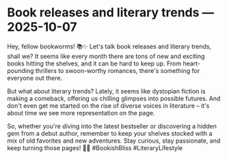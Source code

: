 # Book releases and literary trends — 2025-10-07

Hey, fellow bookworms! 📚✨ Let's talk book releases and literary trends, shall we? It seems like every month there are tons of new and exciting books hitting the shelves, and it can be hard to keep up. From heart-pounding thrillers to swoon-worthy romances, there's something for everyone out there. 

But what about literary trends? Lately, it seems like dystopian fiction is making a comeback, offering us chilling glimpses into possible futures. And don't even get me started on the rise of diverse voices in literature – it's about time we see more representation on the page. 

So, whether you're diving into the latest bestseller or discovering a hidden gem from a debut author, remember to keep your shelves stocked with a mix of old favorites and new adventures. Stay curious, stay passionate, and keep turning those pages! 📖💫 #BookishBliss #LiteraryLifestyle